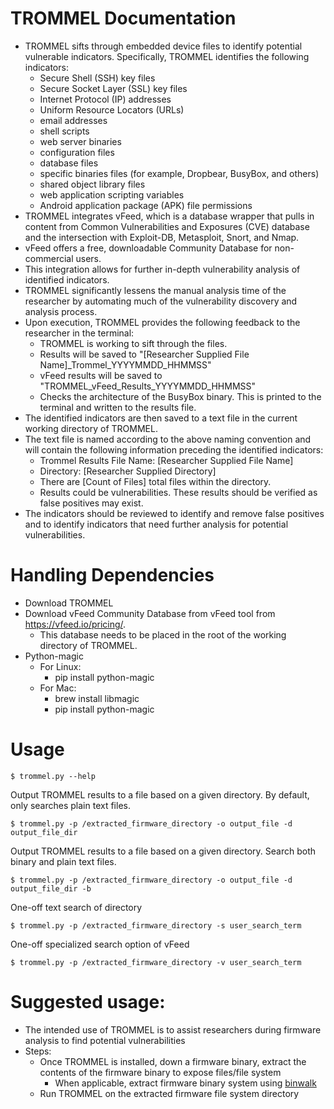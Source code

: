 # TROMMEL Documentation
* TROMMEL sifts through embedded device files to identify potential vulnerable indicators. Specifically, TROMMEL identifies the following indicators: 
	* Secure Shell (SSH) key files
	* Secure Socket Layer (SSL) key files
	* Internet Protocol (IP) addresses
	* Uniform Resource Locators (URLs)
	* email addresses
	* shell scripts
	* web server binaries
	* configuration files
	* database files
	* specific binaries files (for example, Dropbear, BusyBox, and others) 
	* shared object library files
	* web application scripting variables
	* Android application package (APK) file permissions
* TROMMEL integrates vFeed, which is a database wrapper that pulls in content from Common Vulnerabilities and Exposures (CVE) database and the intersection with Exploit-DB, Metasploit, Snort, and Nmap. 
* vFeed offers a free, downloadable Community Database for non-commercial users. 
* This integration allows for further in-depth vulnerability analysis of identified indicators. 
* TROMMEL significantly lessens the manual analysis time of the researcher by automating much of the vulnerability discovery and analysis process. 
* Upon execution, TROMMEL provides the following feedback to the researcher in the terminal:
	* TROMMEL is working to sift through the files.
	* Results will be saved to "[Researcher Supplied File Name]_Trommel_YYYYMMDD_HHMMSS"
	* vFeed results will be saved to "TROMMEL_vFeed_Results_YYYYMMDD_HHMMSS"
	* Checks the architecture of the BusyBox binary. This is printed to the terminal and written to the results file.
* The identified indicators are then saved to a text file in the current working directory of TROMMEL. 
* The text file is named according to the above naming convention and will contain the following information preceding the identified indicators:
	* Trommel Results File Name: [Researcher Supplied File Name]
	* Directory: [Researcher Supplied Directory]
	* There are [Count of Files] total files within the directory.
	* Results could be vulnerabilities. These results should be verified as false positives may exist.
* The indicators should be reviewed to identify and remove false positives and to identify indicators that need further analysis for potential vulnerabilities. 

# Handling Dependencies
* Download TROMMEL
* Download vFeed Community Database from vFeed tool from https://vfeed.io/pricing/. 
	* This database needs to be placed in the root of the working directory of TROMMEL.
* Python-magic
	* For Linux:
		* pip install python-magic
	* For Mac:
		* brew install libmagic
		* pip install python-magic

# Usage
```
$ trommel.py --help
```
Output TROMMEL results to a file based on a given directory. By default, only searches plain text files.
```
$ trommel.py -p /extracted_firmware_directory -o output_file -d output_file_dir
```
Output TROMMEL results to a file based on a given directory. Search both binary and plain text files.
```
$ trommel.py -p /extracted_firmware_directory -o output_file -d output_file_dir -b 
```
One-off text search of directory
```
$ trommel.py -p /extracted_firmware_directory -s user_search_term 
```
One-off specialized search option of vFeed
```
$ trommel.py -p /extracted_firmware_directory -v user_search_term 
```


# Suggested usage:
* The intended use of TROMMEL is to assist researchers during firmware analysis to find potential vulnerabilities 
* Steps:
	* Once TROMMEL is installed, down a firmware binary, extract the contents of the firmware binary to expose files/file system
		* When applicable, extract firmware binary system using [binwalk](https://github.com/devttys0/binwalk)
	* Run TROMMEL on the extracted firmware file system directory





